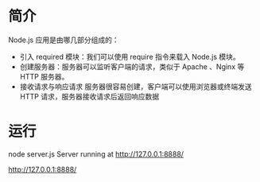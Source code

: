 
# 简介
 Node.js 应用是由哪几部分组成的：
 - 引入 required 模块：我们可以使用 require 指令来载入 Node.js 模块。
 - 创建服务器：服务器可以监听客户端的请求，类似于 Apache 、Nginx 等 HTTP 服务器。
 - 接收请求与响应请求 服务器很容易创建，客户端可以使用浏览器或终端发送 HTTP 请求，服务器接收请求后返回响应数据

# 运行
node server.js
Server running at http://127.0.0.1:8888/

http://127.0.0.1:8888/
